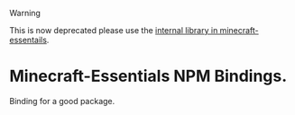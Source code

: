 > [!WARNING]
> This is now deprecated please use the [internal library in minecraft-essentails](https://github.com/minecraft-essentails/minecraft-essentails).

# Minecraft-Essentials NPM Bindings.

Binding for a good package.
